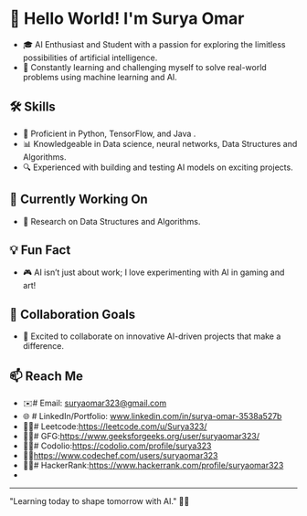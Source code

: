 # 👋 Hello World! I'm Surya Omar

- 🎓 AI Enthusiast and Student with a passion for exploring the limitless possibilities of artificial intelligence.
- 🧠 Constantly learning and challenging myself to solve real-world problems using machine learning and AI.

## 🛠 Skills
- 🤖 Proficient in Python, TensorFlow, and Java .
- 📊 Knowledgeable in Data science, neural networks, Data Structures and Algorithms.
- 🔍 Experienced with building and testing AI models on exciting projects.

## 🚀 Currently Working On
- 📝 Research on Data Structures and Algorithms.

## 💡 Fun Fact
- 🎮 AI isn’t just about work; I love experimenting with AI in gaming and art!

## 🤝 Collaboration Goals
- 👥 Excited to collaborate on innovative AI-driven projects that make a difference.

## 📫 Reach Me
- ✉️# Email: suryaomar323@gmail.com
- 🌐 # LinkedIn/Portfolio: www.linkedin.com/in/surya-omar-3538a527b
- 🧑‍💻# Leetcode:https://leetcode.com/u/Surya323/
- 🧑‍💻# GFG:https://www.geeksforgeeks.org/user/suryaomar323/
- 🧑‍💻# Codolio:https://codolio.com/profile/surya323
- 🧑‍💻https://www.codechef.com/users/suryaomar323
- 👨‍💻# HackerRank:https://www.hackerrank.com/profile/suryaomar323
- 

---

"Learning today to shape tomorrow with AI." 🚀✨


<!---
surya323-ma/surya323-ma is a ✨ special ✨ repository because its `README.md` (this file) appears on your GitHub profile.
You can click the Preview link to take a look at your changes.
--->
